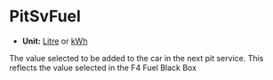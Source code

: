 # PitSvFuel <Badge text="float" />

*  **Unit:** [Litre](https://en.wikipedia.org/wiki/Litre) or [kWh](https://en.wikipedia.org/wiki/Kilowatt-hour)

The value selected to be added to the car in the next pit service. This reflects the value selected in the F4 Fuel Black Box
